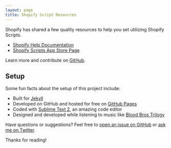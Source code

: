 ```yaml
---
layout: page
title: Shopify Script Resources
---
```



Shopify has shared a few quality resources to help you set utilizing Shopify Scripts.

* [Shopify Help Documentation](https://help.shopify.com/en/manual/apps/apps-by-shopify/script-editor)
* [Shopify Scripts App Store Page](https://apps.shopify.com/script-editor)

Learn more and contribute on [GitHub](https://github.com/poole).

## Setup

Some fun facts about the setup of this project include:

* Built for [Jekyll](http://jekyllrb.com)
* Developed on GitHub and hosted for free on [GitHub Pages](https://pages.github.com)
* Coded with [Sublime Text 2](http://sublimetext.com), an amazing code editor
* Designed and developed while listening to music like [Blood Bros Trilogy](https://soundcloud.com/maddecent/sets/blood-bros-series)

Have questions or suggestions? Feel free to [open an issue on GitHub](https://github.com/poole/issues/new) or [ask me on Twitter](https://twitter.com/mdo).

Thanks for reading!
